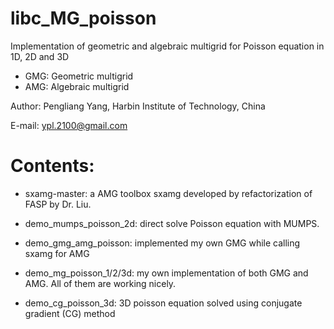 # libc_MG_poisson
Implementation of geometric and algebraic multigrid for Poisson equation in 1D, 2D and 3D

* GMG: Geometric multigrid
* AMG: Algebraic multigrid

Author: Pengliang Yang, Harbin Institute of Technology, China

E-mail: ypl.2100@gmail.com

Contents:
========

* sxamg-master: a AMG toolbox sxamg developed by refactorization of FASP by Dr. Liu.

* demo_mumps_poisson_2d: direct solve Poisson equation with MUMPS.

* demo_gmg_amg_poisson: implemented my own GMG while calling sxamg for AMG

* demo_mg_poisson_1/2/3d: my own implementation of both GMG and AMG. All of them are working nicely.

* demo_cg_poisson_3d: 3D poisson equation solved using conjugate gradient (CG) method 
